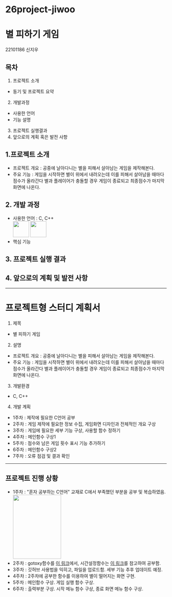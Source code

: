 # 26project-jiwoo

# 별 피하기 게임
22101186 신지우

## 목차
1. 프로젝트 소개
 - 동기 및 프로젝트 요약
2. 개발과정
 - 사용한 언어
 - 기능 설명
3. 프로젝트 실행결과
4. 앞으로의 계획 혹은 발전 사항

## 1.프로젝트 소개
- 프로젝트 개요 : 공중에 날아다니는 별을 피해서 살아남는 게임을 제작해본다.
- 주요 기능 : 게임을 시작하면 별이 위에서 내려오는데 이를 피해서 살아남을 때마다 점수가 올라간다 별과 플레이어가 충돌할 경우 게임이 종료되고 최종점수가 마지막 화면에 나온다.

## 2. 개발 과정
- 사용한 언어 : C, C++
<br> <img src="https://velog.velcdn.com/images/taeil314/post/3ee67153-26e6-49f5-b809-2342e44d3601/image.png" width=50 height=50></img>
 <img src="https://upload.wikimedia.org/wikipedia/commons/thumb/1/18/ISO_C%2B%2B_Logo.svg/1200px-ISO_C%2B%2B_Logo.svg.png" width=50 height=50></img>
- 핵심 기능

## 3. 프로젝트 실행 결과
## 4. 앞으로의 계획 및 발전 사항


---
# 프로젝트형 스터디 계획서

1. 제목
- 별 피하기 게임

2. 설명
- 프로젝트 개요 : 공중에 날아다니는 별을 피해서 살아남는 게임을 제작해본다.
- 주요 기능 : 게임을 시작하면 별이 위에서 내려오는데 이를 피해서 살아남을 때마다 점수가 올라간다 별과 플레이어가 충돌할 경우 게임이 종료되고 최종점수가 마지막 화면에 나온다.

3. 개발환경
- C, C++

4. 개발 계획
- 1주차 : 제작에 필요한 C언어 공부
- 2주차 : 게임 제작에 필요한 정보 수집, 게임화면 디자인과 전체적인 개요 구상
- 3주차 : 게임에 필요한 세부 기능 구상, 사용할 함수 정하기
- 4주차 : 메인함수 구상1
- 5주차 : 점수와 남은 게임 횟수 표시 기능 추가하기
- 6주차 : 메인함수 구상2
- 7주차 : 오류 점검 및 결과 확인

---

## 프로젝트 진행 상황
- 1주차 : "혼자 공부하는 C언어" 교재로 C에서 부족했던 부분을 공부 및 복습하였음.<br> <img src="https://lh5.googleusercontent.com/IiWWJU3sTd4_0VLzoBktoQa0J9BDWW4d7Ljn6Jmc8Bh8Y1Pioh-ZS3BnBaUpEMKXUnAOWjU9WwrcV8t3ZOMmcKqA-qmxrpMRhvQMPs8ZhXCbrVit_vyCPTi2yYef4_qInD4bNUFD" width=150 height=200></img>
- 2주차 : gotoxy함수를 [이 링크](https://hyomyo.tistory.com/27)에서, 시간설정함수는 [이 링크](https://hyomyo.tistory.com/20?category=820372)를 참고하여 공부함.
- 3주차 : 깃허브 사용법을 익히고, 파일을 업로드함. 세부 기능 추후 업데이트 예정.
- 4주차 : 2주차에 공부한 함수를 이용하여 별이 떨어지는 화면 구현.
- 5주차 : 메인함수 구상. 게임 실행 함수 구상.
- 6주차 : 출력부분 구상. 시작 메뉴 함수 구상, 종료 화면 메뉴 함수 구상.

